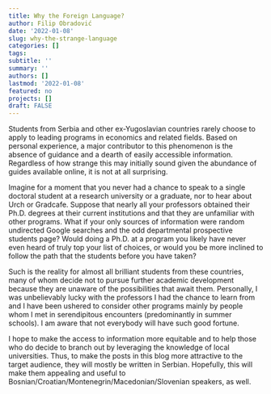 ```yaml
---
title: Why the Foreign Language?
author: Filip Obradović
date: '2022-01-08'
slug: why-the-strange-language
categories: []
tags:
subtitle: ''
summary: ''
authors: []
lastmod: '2022-01-08'
featured: no
projects: []
draft: FALSE
---
```


Students from Serbia and other ex-Yugoslavian countries rarely choose to apply to leading programs in economics and related fields. Based on personal experience, a major contributor to this phenomenon is the absence of guidance and a dearth of easily accessible information. Regardless of how strange this may initially sound given the abundance of guides available online, it is not at all surprising. 

Imagine for a moment that you never had a chance to speak to a single doctoral student at a research university or a graduate, nor to hear about Urch or Gradcafe. Suppose that nearly all your professors obtained their Ph.D. degrees at their current institutions and that they are unfamiliar with other programs. What if your only sources of information were random undirected Google searches and the odd departmental prospective students page? Would doing a Ph.D. at a program you likely have never even heard of truly top your list of choices, or would you be more inclined to follow the path that the students before you have taken?

Such is the reality for almost all brilliant students from these countries, many of whom decide not to pursue further academic development because they are unaware of the possibilities that await them. Personally, I was unbelievably lucky with the professors I had the chance to learn from and I have been ushered to consider other programs mainly by people whom I met in serendipitous encounters (predominantly in summer schools). I am aware that not everybody will have such good fortune.

I hope to make the access to information more equitable and to help those who do decide to branch out by leveraging the knowledge of local universities. Thus, to make the posts in this blog more attractive to the target audience, they will mostly be written in Serbian. Hopefully, this will make them appealing and useful to Bosnian/Croatian/Montenegrin/Macedonian/Slovenian speakers, as well.

